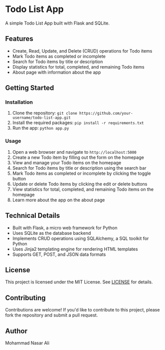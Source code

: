 Todo List App
=============

A simple Todo List App built with Flask and SQLite.

Features
--------

-   Create, Read, Update, and Delete (CRUD) operations for Todo items
-   Mark Todo items as completed or incomplete
-   Search for Todo items by title or description
-   Display statistics for total, completed, and remaining Todo items
-   About page with information about the app

Getting Started
---------------

### Installation

1.  Clone the repository: `git clone https://github.com/your-username/todo-list-app.git`
2.  Install the required packages: `pip install -r requirements.txt`
3.  Run the app: `python app.py`

### Usage

1.  Open a web browser and navigate to `http://localhost:5000`
2.  Create a new Todo item by filling out the form on the homepage
3.  View and manage your Todo items on the homepage
4.  Search for Todo items by title or description using the search bar
5.  Mark Todo items as completed or incomplete by clicking the toggle button
6.  Update or delete Todo items by clicking the edit or delete buttons
7.  View statistics for total, completed, and remaining Todo items on the homepage
8.  Learn more about the app on the about page

Technical Details
-----------------

-   Built with Flask, a micro web framework for Python
-   Uses SQLite as the database backend
-   Implements CRUD operations using SQLAlchemy, a SQL toolkit for Python
-   Uses Jinja2 templating engine for rendering HTML templates
-   Supports GET, POST, and JSON data formats

License
-------

This project is licensed under the MIT License. See [LICENSE](https://www.blackbox.ai/chat/LICENSE) for details.

Contributing
------------

Contributions are welcome! If you'd like to contribute to this project, please fork the repository and submit a pull request.

Author
------

Mohammad Nasar Ali